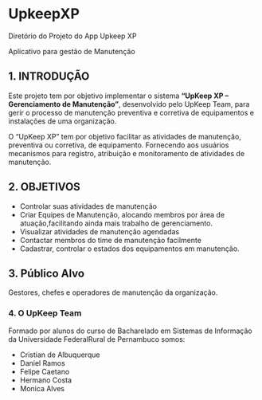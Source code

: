 # UpkeepXP
Diretório do Projeto do App Upkeep XP

Aplicativo para gestão de Manutenção

## 1. INTRODUÇÃO
Este projeto tem por objetivo implementar o sistema **“UpKeep XP – Gerenciamento de
Manutenção”**, desenvolvido pelo UpKeep Team, para gerir o processo de manutenção preventiva e corretiva de
equipamentos e instalações de uma organização.

O “UpKeep XP” tem por objetivo facilitar as atividades de manutenção, preventiva ou
corretiva, de equipamento. Fornecendo aos usuários mecanismos para registro, atribuição e
monitoramento de atividades de manutenção.

## 2. OBJETIVOS
- Controlar suas atividades de manutenção
- Criar Equipes de Manutenção, alocando membros por área de atuação,facilitando ainda mais trabalho de gerenciamento.
- Visualizar atividades de manutenção agendadas
- Contactar membros do time de manutenção facilmente
- Cadastrar, controlar o estados dos equipamentos em manutenção.

## 3. Público Alvo
Gestores, chefes e operadores de manutenção da organização.

### 4. O UpKeep Team
Formado por alunos do curso de Bacharelado em Sistemas de Informação da Universidade FederalRural de Pernambuco somos:

- Cristian de Albuquerque
- Daniel Ramos
- Felipe Caetano
- Hermano Costa
- Monica Alves
